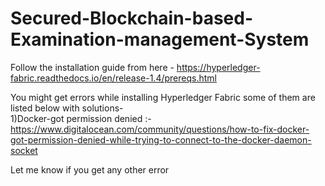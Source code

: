# Secured-Blockchain-based-Examination-management-System


Follow the installation guide from here - https://hyperledger-fabric.readthedocs.io/en/release-1.4/prereqs.html

You might get errors while installing Hyperledger Fabric some of them are listed below with solutions-</br>
1)Docker-got permission denied :- https://www.digitalocean.com/community/questions/how-to-fix-docker-got-permission-denied-while-trying-to-connect-to-the-docker-daemon-socket

Let me know if you get any other error
